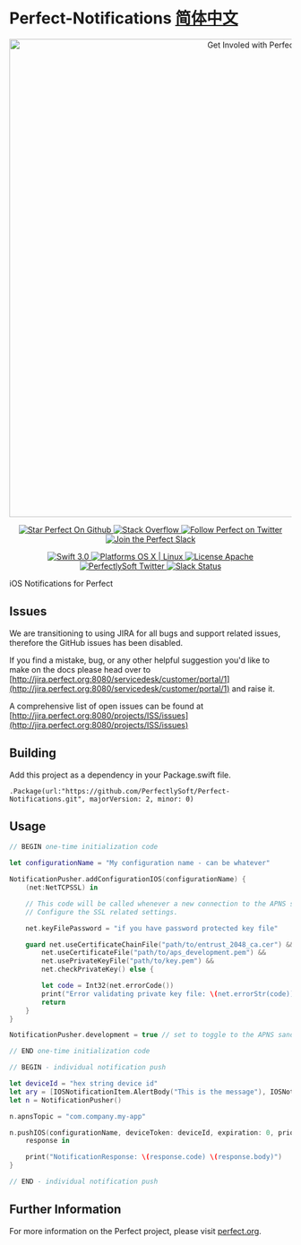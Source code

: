 # Perfect-Notifications [简体中文](README.zh_CN.md)

<p align="center">
    <a href="http://perfect.org/get-involved.html" target="_blank">
        <img src="http://perfect.org/assets/github/perfect_github_2_0_0.jpg" alt="Get Involed with Perfect!" width="854" />
    </a>
</p>

<p align="center">
    <a href="https://github.com/PerfectlySoft/Perfect" target="_blank">
        <img src="http://www.perfect.org/github/Perfect_GH_button_1_Star.jpg" alt="Star Perfect On Github" />
    </a>  
    <a href="http://stackoverflow.com/questions/tagged/perfect" target="_blank">
        <img src="http://www.perfect.org/github/perfect_gh_button_2_SO.jpg" alt="Stack Overflow" />
    </a>  
    <a href="https://twitter.com/perfectlysoft" target="_blank">
        <img src="http://www.perfect.org/github/Perfect_GH_button_3_twit.jpg" alt="Follow Perfect on Twitter" />
    </a>  
    <a href="http://perfect.ly" target="_blank">
        <img src="http://www.perfect.org/github/Perfect_GH_button_4_slack.jpg" alt="Join the Perfect Slack" />
    </a>
</p>

<p align="center">
    <a href="https://developer.apple.com/swift/" target="_blank">
        <img src="https://img.shields.io/badge/Swift-3.0-orange.svg?style=flat" alt="Swift 3.0">
    </a>
    <a href="https://developer.apple.com/swift/" target="_blank">
        <img src="https://img.shields.io/badge/Platforms-OS%20X%20%7C%20Linux%20-lightgray.svg?style=flat" alt="Platforms OS X | Linux">
    </a>
    <a href="http://perfect.org/licensing.html" target="_blank">
        <img src="https://img.shields.io/badge/License-Apache-lightgrey.svg?style=flat" alt="License Apache">
    </a>
    <a href="http://twitter.com/PerfectlySoft" target="_blank">
        <img src="https://img.shields.io/badge/Twitter-@PerfectlySoft-blue.svg?style=flat" alt="PerfectlySoft Twitter">
    </a>
    <a href="http://perfect.ly" target="_blank">
        <img src="http://perfect.ly/badge.svg" alt="Slack Status">
    </a>
</p>

iOS Notifications for Perfect


## Issues

We are transitioning to using JIRA for all bugs and support related issues, therefore the GitHub issues has been disabled.

If you find a mistake, bug, or any other helpful suggestion you'd like to make on the docs please head over to [http://jira.perfect.org:8080/servicedesk/customer/portal/1](http://jira.perfect.org:8080/servicedesk/customer/portal/1) and raise it.

A comprehensive list of open issues can be found at [http://jira.perfect.org:8080/projects/ISS/issues](http://jira.perfect.org:8080/projects/ISS/issues)


Building
--------

Add this project as a dependency in your Package.swift file.

~~~~~~~~~~~~~~~~~~~~~~~~~~~~~~~~~~~~~~~~~~~~~~~~~~~~~~~~~~~~~~~~~~~~~~~~~~~~~~~~
.Package(url:"https://github.com/PerfectlySoft/Perfect-Notifications.git", majorVersion: 2, minor: 0)
~~~~~~~~~~~~~~~~~~~~~~~~~~~~~~~~~~~~~~~~~~~~~~~~~~~~~~~~~~~~~~~~~~~~~~~~~~~~~~~~

Usage
--------

```swift
// BEGIN one-time initialization code

let configurationName = "My configuration name - can be whatever"

NotificationPusher.addConfigurationIOS(configurationName) {
    (net:NetTCPSSL) in

    // This code will be called whenever a new connection to the APNS service is required.
    // Configure the SSL related settings.

    net.keyFilePassword = "if you have password protected key file"

    guard net.useCertificateChainFile("path/to/entrust_2048_ca.cer") &&
        net.useCertificateFile("path/to/aps_development.pem") &&
        net.usePrivateKeyFile("path/to/key.pem") &&
        net.checkPrivateKey() else {

        let code = Int32(net.errorCode())
        print("Error validating private key file: \(net.errorStr(code))")
        return
    }
}

NotificationPusher.development = true // set to toggle to the APNS sandbox server

// END one-time initialization code

// BEGIN - individual notification push

let deviceId = "hex string device id"
let ary = [IOSNotificationItem.AlertBody("This is the message"), IOSNotificationItem.Sound("default")]
let n = NotificationPusher()

n.apnsTopic = "com.company.my-app"

n.pushIOS(configurationName, deviceToken: deviceId, expiration: 0, priority: 10, notificationItems: ary) {
    response in

    print("NotificationResponse: \(response.code) \(response.body)")
}

// END - individual notification push
```



## Further Information
For more information on the Perfect project, please visit [perfect.org](http://perfect.org).
